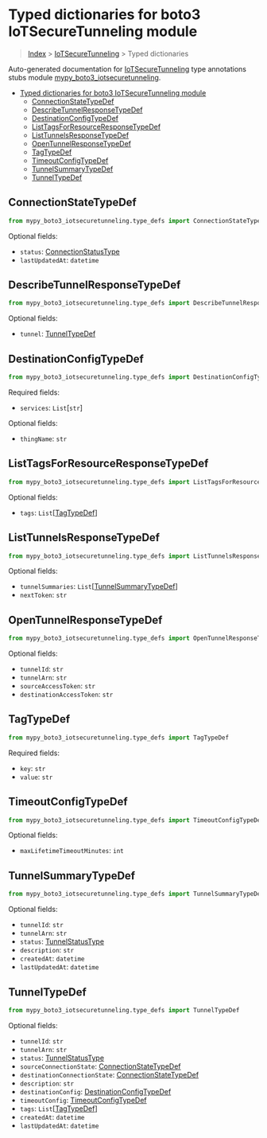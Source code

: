# Typed dictionaries for boto3 IoTSecureTunneling module

> [Index](..) > [IoTSecureTunneling](.) > Typed dictionaries

Auto-generated documentation for
[IoTSecureTunneling](https://boto3.amazonaws.com/v1/documentation/api/1.17.73/reference/services/iotsecuretunneling.html#IoTSecureTunneling)
type annotations stubs module
[mypy_boto3_iotsecuretunneling](https://pypi.org/project/mypy-boto3-iotsecuretunneling/).

- [Typed dictionaries for boto3 IoTSecureTunneling module](#typed-dictionaries-for-boto3-iotsecuretunneling-module)
  - [ConnectionStateTypeDef](#connectionstatetypedef)
  - [DescribeTunnelResponseTypeDef](#describetunnelresponsetypedef)
  - [DestinationConfigTypeDef](#destinationconfigtypedef)
  - [ListTagsForResourceResponseTypeDef](#listtagsforresourceresponsetypedef)
  - [ListTunnelsResponseTypeDef](#listtunnelsresponsetypedef)
  - [OpenTunnelResponseTypeDef](#opentunnelresponsetypedef)
  - [TagTypeDef](#tagtypedef)
  - [TimeoutConfigTypeDef](#timeoutconfigtypedef)
  - [TunnelSummaryTypeDef](#tunnelsummarytypedef)
  - [TunnelTypeDef](#tunneltypedef)

## ConnectionStateTypeDef

```python
from mypy_boto3_iotsecuretunneling.type_defs import ConnectionStateTypeDef
```

Optional fields:

- `status`: [ConnectionStatusType](./literals.md#connectionstatustype)
- `lastUpdatedAt`: `datetime`

## DescribeTunnelResponseTypeDef

```python
from mypy_boto3_iotsecuretunneling.type_defs import DescribeTunnelResponseTypeDef
```

Optional fields:

- `tunnel`: [TunnelTypeDef](./type_defs.md#tunneltypedef)

## DestinationConfigTypeDef

```python
from mypy_boto3_iotsecuretunneling.type_defs import DestinationConfigTypeDef
```

Required fields:

- `services`: `List`\[`str`\]

Optional fields:

- `thingName`: `str`

## ListTagsForResourceResponseTypeDef

```python
from mypy_boto3_iotsecuretunneling.type_defs import ListTagsForResourceResponseTypeDef
```

Optional fields:

- `tags`: `List`\[[TagTypeDef](./type_defs.md#tagtypedef)\]

## ListTunnelsResponseTypeDef

```python
from mypy_boto3_iotsecuretunneling.type_defs import ListTunnelsResponseTypeDef
```

Optional fields:

- `tunnelSummaries`:
  `List`\[[TunnelSummaryTypeDef](./type_defs.md#tunnelsummarytypedef)\]
- `nextToken`: `str`

## OpenTunnelResponseTypeDef

```python
from mypy_boto3_iotsecuretunneling.type_defs import OpenTunnelResponseTypeDef
```

Optional fields:

- `tunnelId`: `str`
- `tunnelArn`: `str`
- `sourceAccessToken`: `str`
- `destinationAccessToken`: `str`

## TagTypeDef

```python
from mypy_boto3_iotsecuretunneling.type_defs import TagTypeDef
```

Required fields:

- `key`: `str`
- `value`: `str`

## TimeoutConfigTypeDef

```python
from mypy_boto3_iotsecuretunneling.type_defs import TimeoutConfigTypeDef
```

Optional fields:

- `maxLifetimeTimeoutMinutes`: `int`

## TunnelSummaryTypeDef

```python
from mypy_boto3_iotsecuretunneling.type_defs import TunnelSummaryTypeDef
```

Optional fields:

- `tunnelId`: `str`
- `tunnelArn`: `str`
- `status`: [TunnelStatusType](./literals.md#tunnelstatustype)
- `description`: `str`
- `createdAt`: `datetime`
- `lastUpdatedAt`: `datetime`

## TunnelTypeDef

```python
from mypy_boto3_iotsecuretunneling.type_defs import TunnelTypeDef
```

Optional fields:

- `tunnelId`: `str`
- `tunnelArn`: `str`
- `status`: [TunnelStatusType](./literals.md#tunnelstatustype)
- `sourceConnectionState`:
  [ConnectionStateTypeDef](./type_defs.md#connectionstatetypedef)
- `destinationConnectionState`:
  [ConnectionStateTypeDef](./type_defs.md#connectionstatetypedef)
- `description`: `str`
- `destinationConfig`:
  [DestinationConfigTypeDef](./type_defs.md#destinationconfigtypedef)
- `timeoutConfig`: [TimeoutConfigTypeDef](./type_defs.md#timeoutconfigtypedef)
- `tags`: `List`\[[TagTypeDef](./type_defs.md#tagtypedef)\]
- `createdAt`: `datetime`
- `lastUpdatedAt`: `datetime`
